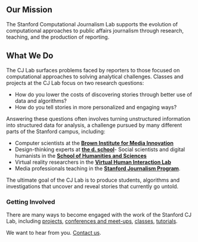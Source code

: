 ## Our Mission

The Stanford Computational Journalism Lab supports the evolution of computational approaches to public affairs journalism through research, teaching, and the production of reporting.


## What We Do


The CJ Lab surfaces problems faced by reporters to those focused on computational approaches to solving analytical challenges. Classes and projects at the CJ Lab focus on two research questions:

- How do you lower the costs of discovering stories through better use of data and algorithms?
- How do you tell stories in more personalized and engaging ways?

Answering these questions often involves turning unstructured information into structured data for analysis, a challenge pursued by many different parts of the Stanford campus, including: 

- Computer scientists at the [__Brown Institute for Media Innovation__](http://brown.stanford.edu/)
- Design-thinking experts at [__the d. school__](http://dschool.stanford.edu/)- Social scientists and digital humanists in the [__School of Humanities and Sciences__](http://humsci.stanford.edu/)
- Virtual reality researchers in the [__Virtual Human Interaction Lab__](https://vhil.stanford.edu/)
- Media professionals teaching in the [__Stanford Journalism Program__](http://journalism.stanford.edu/). 

The ultimate goal of the CJ Lab is to produce students, algorithms and investigations that uncover and reveal stories that currently go untold.

### Getting Involved

There are many ways to become engaged with the work of the Stanford CJ Lab, including [projects](/initiatives#projects-section), [conferences and meet-ups](/initiatives#community-section), [classes](/initiatives#courses-section), [tutorials](/initiatives#tutorials-section).

We want to hear from you. [Contact us](/contact).

